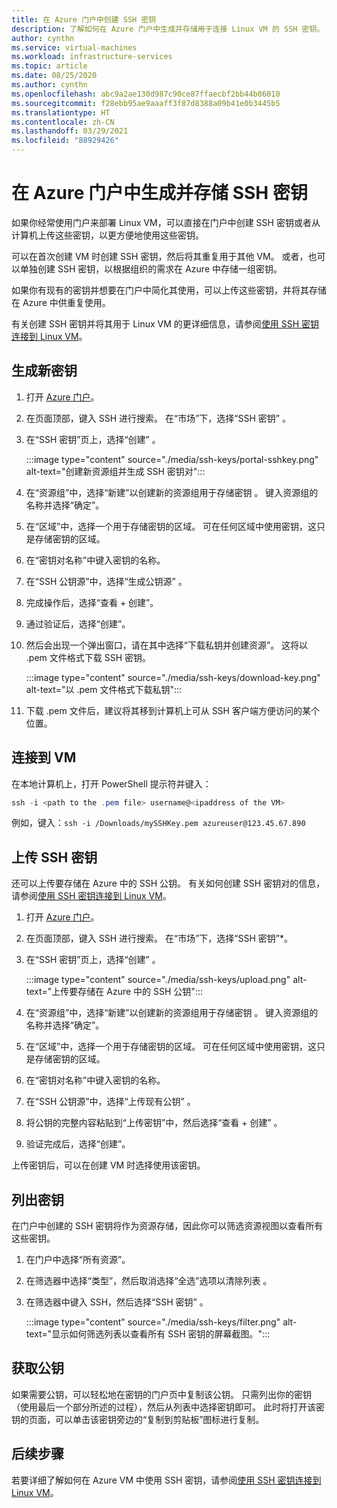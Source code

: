 ```yaml
---
title: 在 Azure 门户中创建 SSH 密钥
description: 了解如何在 Azure 门户中生成并存储用于连接 Linux VM 的 SSH 密钥。
author: cynthn
ms.service: virtual-machines
ms.workload: infrastructure-services
ms.topic: article
ms.date: 08/25/2020
ms.author: cynthn
ms.openlocfilehash: abc9a2ae130d987c90ce87ffaecbf2bb44b06010
ms.sourcegitcommit: f28ebb95ae9aaaff3f87d8388a09b41e0b3445b5
ms.translationtype: HT
ms.contentlocale: zh-CN
ms.lasthandoff: 03/29/2021
ms.locfileid: "88929426"
---
```

# <a name="generate-and-store-ssh-keys-in-the-azure-portal"></a>在 Azure 门户中生成并存储 SSH 密钥

如果你经常使用门户来部署 Linux VM，可以直接在门户中创建 SSH 密钥或者从计算机上传这些密钥，以更方便地使用这些密钥。

可以在首次创建 VM 时创建 SSH 密钥，然后将其重复用于其他 VM。 或者，也可以单独创建 SSH 密钥，以根据组织的需求在 Azure 中存储一组密钥。 

如果你有现有的密钥并想要在门户中简化其使用，可以上传这些密钥，并将其存储在 Azure 中供重复使用。

有关创建 SSH 密钥并将其用于 Linux VM 的更详细信息，请参阅[使用 SSH 密钥连接到 Linux VM](./linux/ssh-from-windows.md)。

## <a name="generate-new-keys"></a>生成新密钥

1. 打开 [Azure 门户](https://portal.azure.com)。

1. 在页面顶部，键入 SSH 进行搜索。 在“市场”下，选择“SSH 密钥” 。

1. 在“SSH 密钥”页上，选择“创建” 。

   :::image type="content" source="./media/ssh-keys/portal-sshkey.png" alt-text="创建新资源组并生成 SSH 密钥对":::

1. 在“资源组”中，选择“新建”以创建新的资源组用于存储密钥 。 键入资源组的名称并选择“确定”。

1. 在“区域”中，选择一个用于存储密钥的区域。 可在任何区域中使用密钥，这只是存储密钥的区域。

1. 在“密钥对名称”中键入密钥的名称。

1. 在“SSH 公钥源”中，选择“生成公钥源” 。 

1. 完成操作后，选择“查看 + 创建”。

1. 通过验证后，选择“创建”。

1. 然后会出现一个弹出窗口，请在其中选择“下载私钥并创建资源”。 这将以 .pem 文件格式下载 SSH 密钥。

   :::image type="content" source="./media/ssh-keys/download-key.png" alt-text="以 .pem 文件格式下载私钥":::

1. 下载 .pem 文件后，建议将其移到计算机上可从 SSH 客户端方便访问的某个位置。


## <a name="connect-to-the-vm"></a>连接到 VM

在本地计算机上，打开 PowerShell 提示符并键入：

```powershell
ssh -i <path to the .pem file> username@<ipaddress of the VM>
```

例如，键入：`ssh -i /Downloads/mySSHKey.pem azureuser@123.45.67.890`


## <a name="upload-an-ssh-key"></a>上传 SSH 密钥

还可以上传要存储在 Azure 中的 SSH 公钥。 有关如何创建 SSH 密钥对的信息，请参阅[使用 SSH 密钥连接到 Linux VM](./linux/ssh-from-windows.md)。

1. 打开 [Azure 门户](https://portal.azure.com)。

1. 在页面顶部，键入 SSH 进行搜索。 在“市场”下，选择“SSH 密钥”*。

1. 在“SSH 密钥”页上，选择“创建” 。

   :::image type="content" source="./media/ssh-keys/upload.png" alt-text="上传要存储在 Azure 中的 SSH 公钥":::

1. 在“资源组”中，选择“新建”以创建新的资源组用于存储密钥 。 键入资源组的名称并选择“确定”。

1. 在“区域”中，选择一个用于存储密钥的区域。 可在任何区域中使用密钥，这只是存储密钥的区域。

1. 在“密钥对名称”中键入密钥的名称。

1. 在“SSH 公钥源”中，选择“上传现有公钥” 。 

1. 将公钥的完整内容粘贴到“上传密钥”中，然后选择“查看 + 创建” 。

1. 验证完成后，选择“创建”。 

上传密钥后，可以在创建 VM 时选择使用该密钥。

## <a name="list-keys"></a>列出密钥

在门户中创建的 SSH 密钥将作为资源存储，因此你可以筛选资源视图以查看所有这些密钥。

1. 在门户中选择“所有资源”。
1. 在筛选器中选择“类型”，然后取消选择“全选”选项以清除列表 。
1. 在筛选器中键入 SSH，然后选择“SSH 密钥” 。

   :::image type="content" source="./media/ssh-keys/filter.png" alt-text="显示如何筛选列表以查看所有 SSH 密钥的屏幕截图。":::

## <a name="get-the-public-key"></a>获取公钥

如果需要公钥，可以轻松地在密钥的门户页中复制该公钥。 只需列出你的密钥（使用最后一个部分所述的过程），然后从列表中选择密钥即可。 此时将打开该密钥的页面，可以单击该密钥旁边的“复制到剪贴板”图标进行复制。

## <a name="next-steps"></a>后续步骤

若要详细了解如何在 Azure VM 中使用 SSH 密钥，请参阅[使用 SSH 密钥连接到 Linux VM](./linux/ssh-from-windows.md)。
